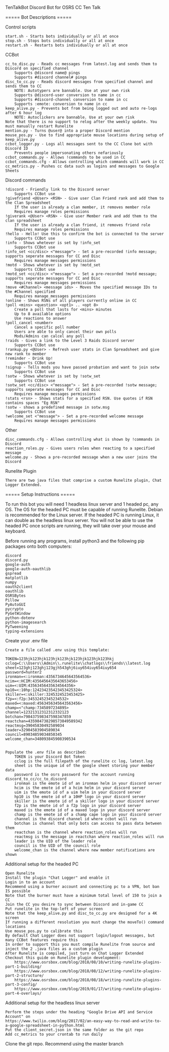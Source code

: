 TenTalkBot
Discord Bot for OSRS CC Ten Talk

===== Bot Descriptions =====

Control scripts

	start.sh - Starts bots individually or all at once
	stop.sh - Stops bots individually or all at once
	restart.sh - Restarts bots individually or all at once

CCBot

	cc_to_disc.py - Reads cc messages from latest.log and sends them to Discord on specified channel
		Supports @discord name@ pings
		Supports #discord channel# pings
	disc_to_cc.py - Reads discord messages from specified channel and sends them to CC
		NOTE: Autotypers are bannable. Use at your own risk
		Supports @discord-user conversion to name in cc
		Supports #discord-channel conversion to name in cc
		Supports :emote: conversion to name in cc
	keep_alive.py - Prevents bot from being logged out and auto re-logs after 6 hour log
		NOTE: Autoclickers are bannable. Use at your own risk
	Note that there is no support to relog after the weekly update. You must manually restart Runelite
	mention.py - Turns @user@ into a proper Discord mention
	mouse_pos.py - Use to find appropriate mouse locations during setup of keep_alive.py
	ccbot_logger.py - Logs all messages sent to the CC Clone bot with Discord ID
		Prevents people impersonating others nefariously
	ccbot_commands.py - Allows !commands to be used in CC
	ccbot_commands.cfg - Allows controlling which commands will work in CC
	cc_metrics.py - Pushes cc data such as logins and messages to Google Sheets

Discord commands

	!discord - Friendly link to the Discord server
		Supports CCBot use
	!givefriend <@User> <RSN> - Give user Clan Friend rank and add them to the Clan Spreadsheet
		If the user is already a clan member, it removes member role
		Requires manage roles permissions
	!giverank <@User> <RSN> - Give user Member rank and add them to the clan spreadsheet
		If the user is already a clan friend, it removes friend role
		Requires manage roles permissions
	!hello - Hello! Use this to confirm the bot is connected to the server
		Supports CCBot use
	!info - Shows whetever is set by !info_set
		Supports CCBot use
	!info_set <cc/disc> <"message"> - Set a pre-recorded !info message; supports seperate messages for CC and Disc
		Requires manage messages permissions
	!motd - Shows whetever is set by !motd_set
		Supports CCBot use
	!motd_set <cc/disc> <"message"> - Set a pre-recorded !motd message; supports seperate messages for CC and Disc
		Requires manage messages permissions
	!move <#Channel> <message ids> - Moves the specified message IDs to the #Channel specified
		Requires manage_messages permissions
	!online - Shows RSNs of all players currently online in CC
	!poll <mins> <question> <opt1> .. <opt 8>
		Create a poll that lasts for <mins> minutes
		Up to 8 available options
		Use reactions to answer
	!poll_cancel <number>
		Cancel a specific poll number
		Users are able to only cancel their own polls
		Mods/Admins can calcel any poll
	!raids - Gives a link to the Level 3 Raids Discord server
		Supports CCBot use
	!rankup.py <@User> - Refresh user stats in Clan Spreadsheet and give new rank to member
	!reminder - Drink Up!
		Supports CCBot use
	!signup - Tells mods you have passed probation and want to join sotw
		Supports CCBot use
	!sotw - Shows whetever is set by !sotw_set
		Supports CCBot use
	!sotw_set <cc/disc> <"message"> - Set a pre-recorded !sotw message; supports seperate messages for CC and Disc
		Requires manage messages permissions
	!stats <rsn> - Shows stats for a specified RSN. Use quotes if RSN contains spaces "Eg RSN"
	!sotw - shows a predefined message in sotw.msg
		Supports CCBot use
	!welcome_set <"message"> - Set a pre-recorded welcome message
		Requires manage messages permissions

Other

	disc_commands.cfg - Allows controlling what is shown by !commands in Discord
	reaction_roles.py - Gives users roles when reacting to a specified message
	welcome.py - Shows a pre-recorded message when a new user joins the Discord

Runelite Plugin
	
	There are two java files that comprise a custom Runelite plugin, Chat Logger Extended. 

===== Setup Instructions =====

To run this bot you will need 1 headless linux server and 1 headed pc, any OS. 
The OS for the headed PC must be capable of running Runelite. 
Debian is recommended for the Linux server. 
If the headed PC is running Linux, it can double as the headless linux server. 
You will not be able to use the headed PC once scripts are running, they will take over your mouse and keyboard. 

Before running any programs, install python3 and the following pip packages onto both computers:

	discord
	discord.py
	google-auth
	google-auth-oauthlib
	gspread
	matplotlib
	numpy
	oauth2client
	oauthlib
	OSRSBytes
	Pillow
	PyAutoGUI
	pycrypto
	PyGetWindow
	python-dotenv
	python-imagesearch
	PyTweening
	typing-extensions

Create your .env file

	Create a file called .env using this template:

	TOKEN=123hjk123hjk123hjk123hjk123hjk123hjk123hkj
	cclog=C:\\Users\\Admin\\.runelite\\chatlogs\\friends\\latest.log
	sheet=123ghj123ghj123gjh543ghj6iuy654iuy654iuy654
	password=hunter2
	ironman=<:ironman:4356734645643564536>
	hcim=<:HCIM:4356456435643653456>
	uim=<:UIM:43563456435634564356>
	hp10=<:10hp:124234235423453425324>
	skiller=<:skiller:3245324523453425>
	f2p=<:f2p:34532452345234532>
	maxed=<:maxed:4563456345643563456>
	champ=<"champ:7345897234895>
	channel=12321312312312332123
	botchan=798437598347598347859
	reactchan=435984738298573849589342
	reactmsg=39045830492589034
	leader=32904583904589034
	council=89034859034850345
	welcome_chan=348093845908390534


	Populate the .env file as described:
		TOKEN is your Discord Bot Token
		cclog is the full filepath of the runelite cc log, latest.log
		sheet is the unique id of the google sheet storing your member data
		password is the osrs password for the account running discord_to_cc/cc_to_discord
		ironman is the emote id of an ironman helm in your discord server
		hcim is the emote id of a hcim helm in your discord server
		uim is the emote id of a uim helm in your discord server
		hp10 is the emote id of a 10HP logo in your discord server
		skiller is the emote id of a skiller logo in your discord server
		f2p is the emote id of a f2p logo in your discord server
		maxed is the emote id of a maxed logo in your discord server
		champ is the emote id of a champ cape logo in your discord server
		channel is the discord channel id where ccbot will run
		botchan is channel that only bots can access to pass data between them
		reactchan is the channel where reaction_roles will run
		reactmsg is the message in reactchan where reaction_roles will run
		leader is the UID of the leader role
		council is the UID of the council role
		welcome_chan is the channel where new member notifications are shown

Additional setup for the headed PC

	Open Runelite
	Install the plugin "Chat Logger" and enable it
	Login in to an account
	Recommend using a burner account and connecting pc to a VPN, bot ban IS possible
	Note that the burner must have a minimum total level of 150 to join a CC
	Join the CC you desire to sync between Discord and in-game CC
	Put runelite in the top-left of your screen
	Note that the keep_alive.py and disc_to_cc.py are designed for a 4K screen
	If running a different resolution you must change the moveTo() command locations
	Use mouse_pos.py to calibrate this
	By default Chat Logger does not support login/logout messages, but many CCBot features require this
	In order to support this you must compile Runelite from source and inject the 2 .java files as a custom plugin
	After Runelite is compiled, just turn on Chat Logger Extended
	Checkout this guide on Runelite plugin development:
		https://www.osrsbox.com/blog/2018/08/10/writing-runelite-plugins-part-1-building/
		https://www.osrsbox.com/blog/2018/08/12/writing-runelite-plugins-part-2-structure/
		https://www.osrsbox.com/blog/2018/08/18/writing-runelite-plugins-part-3-config/
		https://www.osrsbox.com/blog/2019/01/17/writing-runelite-plugins-part-4-overlays/

Additional setup for the headless linux server

	Perform the steps under the heading "Google Drive API and Service Account" on 
	https://www.twilio.com/blog/2017/02/an-easy-way-to-read-and-write-to-a-google-spreadsheet-in-python.html
	Put the client_secret.json in the same folder as the git repo
	Add cc_metrics to your crontab to run daily

Clone the git repo. Recommend using the master branch
